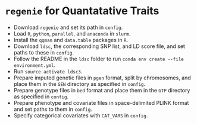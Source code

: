 # `regenie` for Quantatative Traits

* Download `regenie` and set its path in `config`.
* Load `R`, `python`, `parallel`, and `anaconda` in `slurm`.
* Install the `qqman` and `data.table` packages in `R`.
* Download `ldsc`, the corresponding SNP list, and LD score file, and set paths to these in `config`.
* Follow the README in the `ldsc` folder to run `conda env create --file environment.yml`.
* Run `source activate ldsc3`.
* Prepare imputed genetic files in `pgen` format, split by chromosomes, and place them in the `GEN` directory as specified in `config`.
* Prepare genotype files in `bed` format and place them in the `GTP` directory as specified in `config`.
* Prepare phenotype and covariate files in space-delimited PLINK format and set paths to them in `config`.
* Specify categorical covariates with `CAT_VARS` in `config`.
